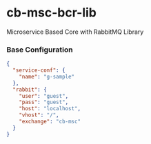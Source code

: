 # cb-msc-bcr-lib
Microservice Based Core with RabbitMQ Library

### Base Configuration 
```json
{
  "service-conf": {
    "name": "g-sample"
  },
  "rabbit": {
    "user": "guest",
    "pass": "guest",
    "host": "localhost",
    "vhost": "/",
    "exchange": "cb-msc"
  }
}
```
